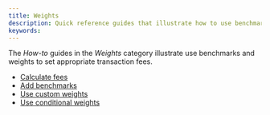```yaml
---
title: Weights
description: Quick reference guides that illustrate how to use benchmarks and weights to set appropriate transaction fees.
keywords:
---
```


The _How-to_ guides in the _Weights_ category illustrate use benchmarks and weights to set appropriate transaction fees.

- [Calculate fees](/reference/how-to-guides/weights/calculate-fees/)
- [Add benchmarks](/reference/how-to-guides/weights/add-benchmarks/)
- [Use custom weights](/reference/how-to-guides/weights/use-custom-weights/)
- [Use conditional weights](/reference/how-to-guides/weights/use-conditional-weights/)

